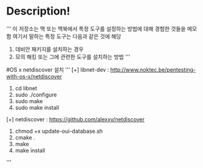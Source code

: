 # Description!
'''
이 저장소는 맥 또는 맥북에서 특정 도구를 설정하는 방법에 대해 경험한 것들을 메모함
여기서 말하는 특정 도구는 다음과 같은 것에 해당
1. 데비안 패키지를 설치하는 경우
2. 모의 해킹 또는 그에 관련한 도구를 설치하는 방법
'''

#OS x netdiscover 설치
'''
[+] libnet-dev : http://www.noktec.be/pentesting-with-os-x/netdiscover
1. cd libnet
2. sudo ./configure
3. sudo make
4. sudo make install

[+] netdiscover : https://github.com/alexxy/netdiscover
1. chmod +x update-oui-database.sh
2. cmake .
3. make
4. make install 

'''